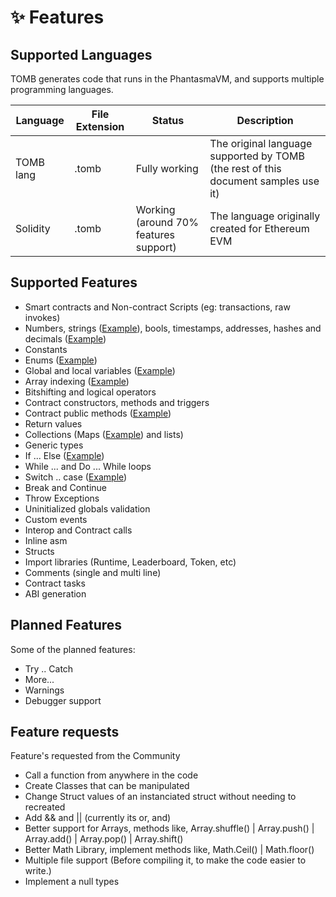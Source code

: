 # ✨ Features

## Supported Languages

TOMB generates code that runs in the PhantasmaVM, and supports multiple programming languages.

| Language  | File Extension | Status                                | Description                                                                        |
| --------- | -------------- | ------------------------------------- | ---------------------------------------------------------------------------------- |
| TOMB lang | .tomb          | Fully working                         | The original language supported by TOMB (the rest of this document samples use it) |
| Solidity  | .tomb          | Working (around 70% features support) | The language originally created for Ethereum EVM                                   |

## Supported Features

* Smart contracts and Non-contract Scripts (eg: transactions, raw invokes)
* Numbers, strings ([Example](https://docs.phantasma.io/#tomb-example_strings)), bools, timestamps, addresses, hashes and decimals ([Example](https://docs.phantasma.io/#tomb-example_decimals))
* Constants
* Enums ([Example](https://docs.phantasma.io/#tomb-example_enums))
* Global and local variables ([Example](https://docs.phantasma.io/#tomb-example_simple_counter))
* Array indexing ([Example](https://docs.phantasma.io/#tomb-example_string_manipulation))
* Bitshifting and logical operators
* Contract constructors, methods and triggers
* Contract public methods ([Example](https://docs.phantasma.io/#tomb-example_simple_sum))
* Return values
* Collections (Maps ([Example](https://docs.phantasma.io/#tomb-example_map)) and lists)
* Generic types
* If ... Else ([Example](https://docs.phantasma.io/#tomb-example_conditions))
* While ... and Do ... While loops
* Switch .. case ([Example](https://docs.phantasma.io/#tomb-example_switch_case))
* Break and Continue
* Throw Exceptions
* Uninitialized globals validation
* Custom events
* Interop and Contract calls
* Inline asm
* Structs
* Import libraries (Runtime, Leaderboard, Token, etc)
* Comments (single and multi line)
* Contract tasks
* ABI generation

## Planned Features

Some of the planned features:

* Try .. Catch
* More...
* Warnings
* Debugger support

## Feature requests

Feature's requested from the Community

* Call a function from anywhere in the code
* Create Classes that can be manipulated
* Change Struct values of an instanciated struct without needing to recreated
* Add && and || (currently its or, and)
* Better support for Arrays, methods like, Array.shuffle() | Array.push() | Array.add() | Array.pop() | Array.shift()
* Better Math Library, implement methods like, Math.Ceil() | Math.floor()
* Multiple file support (Before compiling it, to make the code easier to write.)
* Implement a null types
